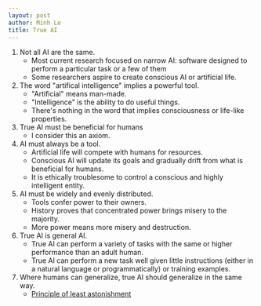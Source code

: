 ```yaml
---
layout: post
author: Minh Le
title: True AI
---
```


1. Not all AI are the same.
    - Most current research focused on narrow AI: software designed to perform a particular task or a few of them
    - Some researchers aspire to create conscious AI or artificial life.
2. The word "artifical intelligence" implies a powerful tool.
    - "Artificial" means man-made.
    - "Intelligence" is the ability to do useful things.
    - There's nothing in the word that implies consciousness or life-like properties.
3. True AI must be beneficial for humans
    - I consider this an axiom.
4. AI must always be a tool.
    - Artificial life will compete with humans for resources.
    - Conscious AI will update its goals and gradually drift from what is beneficial for humans.
    - It is ethically troublesome to control a conscious and highly intelligent entity.
5. AI must be widely and evenly distributed.
    - Tools confer power to their owners.
    - History proves that concentrated power brings misery to the majority.
    - More power means more misery and destruction.
6. True AI is general AI.
    - True AI can perform a variety of tasks with the same or higher performance than an adult human.
    - True AI can perform a new task well given little instructions (either in a natural language or programmatically) or training examples.
7. Where humans can generalize, true AI should generalize in the same way.
    - [Principle of least astonishment](https://en.wikipedia.org/wiki/Principle_of_least_astonishment)